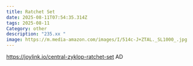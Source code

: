 ```yaml
---
title: Ratchet Set
date: 2025-08-11T07:54:35.314Z
tags: 2025-08-11
Category: other
description: "235.xx "
image: https://m.media-amazon.com/images/I/514c-J+ZTAL._SL1000_.jpg
---
```

https://joylink.io/central-zyklop-ratchet-set
AD